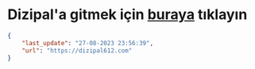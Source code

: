 # Dizipal'a gitmek için [buraya](https://dizipal612.com) tıklayın
    
```json
{
    "last_update": "27-08-2023 23:56:39",
    "url": "https://dizipal612.com"
}
```